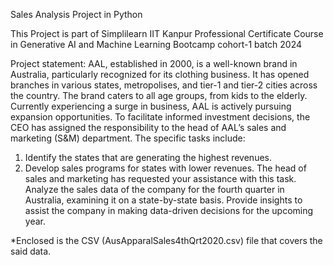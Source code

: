 Sales Analysis Project in Python

This Project is part of Simplilearn IIT Kanpur Professional Certificate Course in Generative AI and Machine Learning Bootcamp cohort-1 batch 2024

Project statement:
AAL, established in 2000, is a well-known brand in Australia, particularly 
recognized for its clothing business. It has opened branches in various states, 
metropolises, and tier-1 and tier-2 cities across the country.
The brand caters to all age groups, from kids to the elderly.
Currently experiencing a surge in business, AAL is actively pursuing expansion 
opportunities. To facilitate informed investment decisions, the CEO has assigned 
the responsibility to the head of AAL’s sales and marketing (S&M) department. 
The specific tasks include:
1) Identify the states that are generating the highest revenues.
2) Develop sales programs for states with lower revenues. The head of sales 
and marketing has requested your assistance with this task.
Analyze the sales data of the company for the fourth quarter in Australia, 
examining it on a state-by-state basis. Provide insights to assist the company in 
making data-driven decisions for the upcoming year.

*Enclosed is the CSV (AusApparalSales4thQrt2020.csv) file that covers the said data.

